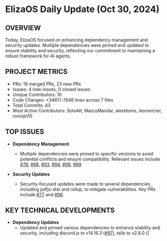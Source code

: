 # ElizaOS Daily Update (Oct 30, 2024)

## OVERVIEW 
Today, ElizaOS focused on enhancing dependency management and security updates. Multiple dependencies were pinned and updated to ensure stability and security, reflecting our commitment to maintaining a robust framework for AI agents.

## PROJECT METRICS
- PRs: 19 merged PRs, 23 new PRs
- Issues: 4 new issues, 0 closed issues
- Unique Contributors: 10
- Code Changes: +3467/-7646 lines across 7 files
- Total Commits: 43
- Most Active Contributors: SotoAlt, MarcoMandar, alextitonis, leomercier, roninjin10

## TOP ISSUES
- **Dependency Management**
  - Multiple dependencies were pinned to specific versions to avoid potential conflicts and ensure compatibility. Relevant issues include [#78](https://github.com/elizaos/eliza/pull/78), [#88](https://github.com/elizaos/eliza/pull/88), [#93](https://github.com/elizaos/eliza/pull/93), [#94](https://github.com/elizaos/eliza/pull/94), [#98](https://github.com/elizaos/eliza/pull/98), [#99](https://github.com/elizaos/eliza/pull/99).

- **Security Updates**
  - Security-focused updates were made to several dependencies, including pdfjs-dist and rollup, to mitigate vulnerabilities. Key PRs include [#77](https://github.com/elizaos/eliza/pull/77) and [#96](https://github.com/elizaos/eliza/pull/96).

## KEY TECHNICAL DEVELOPMENTS
- **Dependency Updates**
  - Updated and pinned various dependencies to enhance stability and security, including discord.js to v14.16.3 ([#97](https://github.com/elizaos/eliza/pull/97)), tslib to v2.8.0 ([
